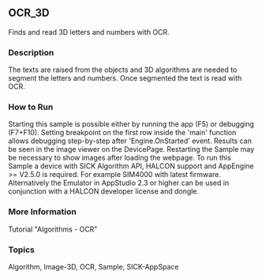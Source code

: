 ## OCR_3D
Finds and read 3D letters and numbers with OCR.

### Description
The texts are raised from the objects and 3D algorithms are needed to segment
the letters and numbers. Once segmented the text is read with OCR.

### How to Run
Starting this sample is possible either by running the app (F5) or
debugging (F7+F10). Setting breakpoint on the first row inside the 'main'
function allows debugging step-by-step after 'Engine.OnStarted' event.
Results can be seen in the image viewer on the DevicePage.
Restarting the Sample may be necessary to show images after loading the webpage.
To run this Sample a device with SICK Algorithm API, HALCON support and
AppEngine >= V2.5.0 is required. For example SIM4000 with latest firmware.
Alternatively the Emulator in AppStudio 2.3 or higher can be used in conjunction
with a HALCON developer license and dongle.

### More Information
Tutorial "Algorithms - OCR"

### Topics
Algorithm, Image-3D, OCR, Sample, SICK-AppSpace